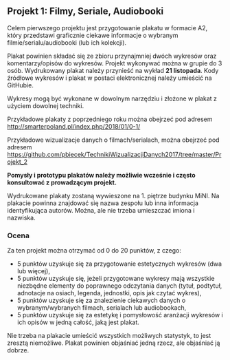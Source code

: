 ## Projekt 1: Filmy, Seriale, Audiobooki

Celem pierwszego projektu jest przygotowanie plakatu w formacie A2, który przedstawi graficznie ciekawe informacje o wybranym filmie/serialu/audiobooki (lub ich kolekcji).

Plakat powinien składać się ze zbioru przynajmniej dwóch wykresów oraz komentarzy/opisów do wykresów. Projekt wykonywać można w grupie do 3 osób. Wydrukowany plakat należy przynieść na wykład **21 listopada**. Kody źródłowe wykresów i plakat w postaci elektronicznej należy umieścić na GitHubie.

Wykresy mogą być wykonane w dowolnym narzędziu i złożone w plakat z użyciem dowolnej techniki.

Przykładowe plakaty z poprzedniego roku można obejrzeć pod adresem http://smarterpoland.pl/index.php/2018/01/0-1/

Przykładowe wizualizacje danych o filmach/serialach, można obejrzeć pod adresem https://github.com/pbiecek/TechnikiWizualizacjiDanych2017/tree/master/Projekt_2

**Pomysły i prototypu plakatów należy możliwie wcześnie i często konsultować z prowadzącym projekt.**

Wydrukowane plakaty zostaną wywieszone na 1. piętrze budynku MiNI. Na plakacie powinna znajdować się nazwa zespołu lub inna informacja identyfikująca autorów. Można, ale nie trzeba umieszczać imiona i nazwiska.

### Ocena

Za ten projekt można otrzymać od 0 do 20 punktów, z czego:

*	5 punktów uzyskuje się za przygotowanie estetycznych wykresów (dwa lub więcej),
*	5 punktów uzyskuje się, jeżeli przygotowane wykresy mają wszystkie niezbędne elementy do poprawnego odczytania danych (tytuł, podtytuł, adnotacje na osiach, legenda, jednostki, opis jak czytać wykres),
*	5 punktów uzyskuje się za znalezienie ciekawych danych o wybranym/wybranych filmach, serialach lub audiobookach,
*	5 punktów uzyskuje się za estetykę i pomysłowość aranżacji wykresów i ich opisów w jedną całość, jaką jest plakat.

Nie trzeba na plakacie umieścić wszystkich możliwych statystyk, to jest zresztą niemożliwe. Plakat powinien objaśniać jedną rzecz, ale objaśniać ją dobrze.
